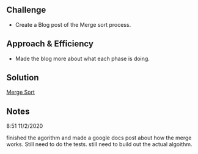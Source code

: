 


## Challenge
<!-- Description of the challenge -->
- Create a Blog post of the Merge sort process.

## Approach & Efficiency
<!-- What approach did you take? Why? What is the Big O space/time for this approach? -->
- Made the blog more about what each phase is doing.



## Solution
<!-- Embedded whiteboard image -->


[Merge Sort](https://docs.google.com/document/d/1jUOFS68Bzh_lidjf-3xRrzcHUKdj61JY6Aww8yoYFeM/edit?usp=sharing)

## Notes

8:51 11/2/2020

finished the agorithm and made a google docs post about how the merge works. Still need to do the tests. still need to build out the actual algoithm.

